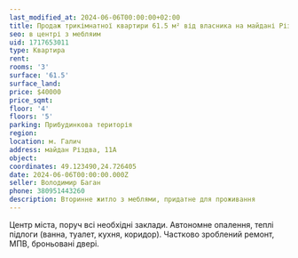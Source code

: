 ```yaml
---
last_modified_at: 2024-06-06T00:00:00+02:00
title: Продаж трикімнатної квартири 61.5 м² від власника на майдані Різдва
seo: в центрі з мебляим
uid: 1717653011
type: Квартира
rent:
rooms: '3'
surface: '61.5'
surface_land:
price: $40000
price_sqmt:
floor: '4'
floors: '5'
parking: Прибудинкова територія
region:
location: м. Галич
address: майдан Різдва, 11А
object:
coordinates: 49.123490,24.726405
date: 2024-06-06T00:00:00.000Z
seller: Володимир Баган
phone: 380951443260
description: Вторинне житло з меблями, придатне для проживання
---
```


Центр міста, поруч всі необхідні заклади. Автономне опалення, теплі підлоги (ванна, туалет, кухня, коридор). Частково зроблений ремонт, МПВ, броньовані двері.
